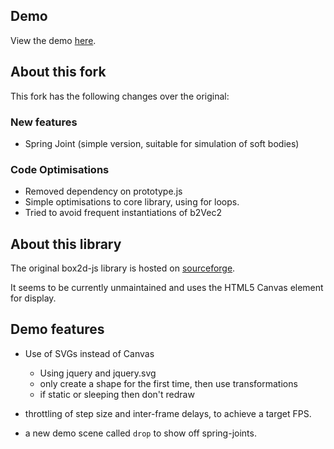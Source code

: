 ## Demo

View the demo [here][2].

  [2]: http://lavadip.com/box2d_demo/index.html 

## About this fork

This fork has the following changes over the original:

### New features
  * Spring Joint (simple version, suitable for simulation of soft bodies)

### Code Optimisations
  * Removed dependency on prototype.js
  * Simple optimisations to core library, using for loops.
  * Tried to avoid frequent instantiations of b2Vec2

## About this library

The original box2d-js library is hosted on [sourceforge][1].

  [1]: http://box2d-js.sourceforge.net/        "Box2D JS"

It seems to be currently unmaintained and uses the HTML5 Canvas element for display.


## Demo features

  * Use of SVGs instead of Canvas
     * Using jquery and jquery.svg
     * only create a shape for the first time, then use transformations
     * if static or sleeping then don't redraw

  * throttling of step size and inter-frame delays, to achieve a target FPS.
  * a new demo scene called `drop` to show off spring-joints.
